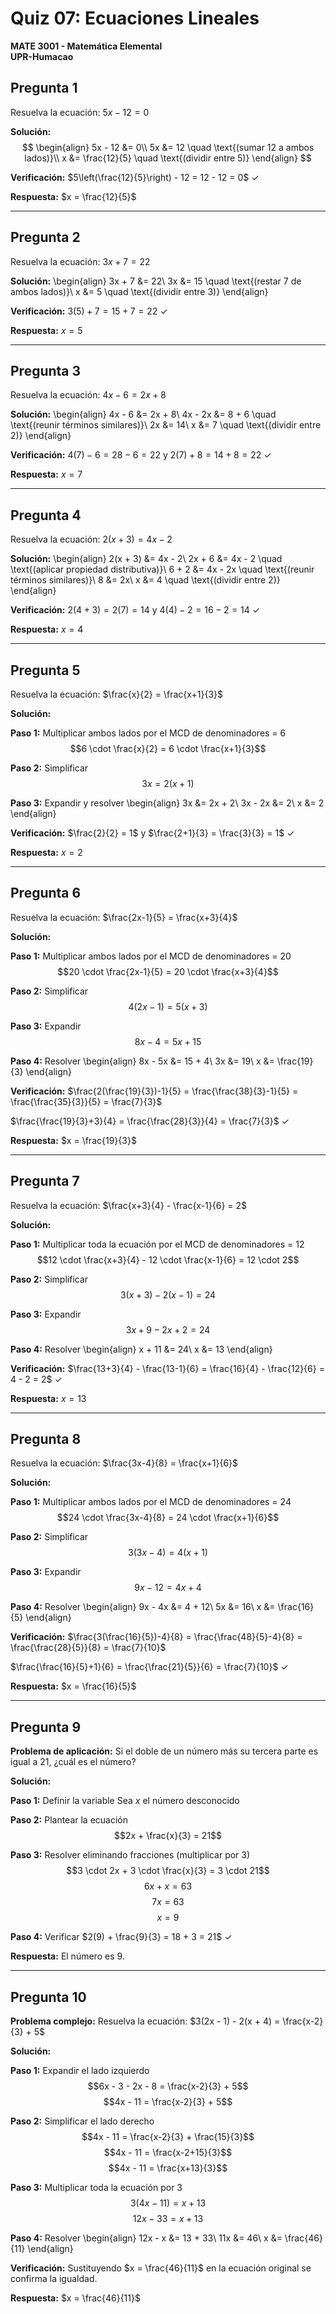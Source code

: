 # Quiz 07: Ecuaciones Lineales
**MATE 3001 - Matemática Elemental**  
**UPR-Humacao**

## Pregunta 1
Resuelva la ecuación: $5x - 12 = 0$

**Solución:**
$$
\begin{align}
5x - 12 &= 0\\
5x &= 12 \quad \text{(sumar 12 a ambos lados)}\\
x &= \frac{12}{5} \quad \text{(dividir entre 5)}
\end{align}
$$

**Verificación:** $5\left(\frac{12}{5}\right) - 12 = 12 - 12 = 0$ ✓

**Respuesta:** $x = \frac{12}{5}$

---

## Pregunta 2
Resuelva la ecuación: $3x + 7 = 22$

**Solución:**
\begin{align}
3x + 7 &= 22\\
3x &= 15 \quad \text{(restar 7 de ambos lados)}\\
x &= 5 \quad \text{(dividir entre 3)}
\end{align}

**Verificación:** $3(5) + 7 = 15 + 7 = 22$ ✓

**Respuesta:** $x = 5$

---

## Pregunta 3
Resuelva la ecuación: $4x - 6 = 2x + 8$

**Solución:**
\begin{align}
4x - 6 &= 2x + 8\\
4x - 2x &= 8 + 6 \quad \text{(reunir términos similares)}\\
2x &= 14\\
x &= 7 \quad \text{(dividir entre 2)}
\end{align}

**Verificación:** $4(7) - 6 = 28 - 6 = 22$ y $2(7) + 8 = 14 + 8 = 22$ ✓

**Respuesta:** $x = 7$

---

## Pregunta 4
Resuelva la ecuación: $2(x + 3) = 4x - 2$

**Solución:**
\begin{align}
2(x + 3) &= 4x - 2\\
2x + 6 &= 4x - 2 \quad \text{(aplicar propiedad distributiva)}\\
6 + 2 &= 4x - 2x \quad \text{(reunir términos similares)}\\
8 &= 2x\\
x &= 4 \quad \text{(dividir entre 2)}
\end{align}

**Verificación:** $2(4 + 3) = 2(7) = 14$ y $4(4) - 2 = 16 - 2 = 14$ ✓

**Respuesta:** $x = 4$

---

## Pregunta 5
Resuelva la ecuación: $\frac{x}{2} = \frac{x+1}{3}$

**Solución:**

**Paso 1:** Multiplicar ambos lados por el MCD de denominadores = 6
$$6 \cdot \frac{x}{2} = 6 \cdot \frac{x+1}{3}$$

**Paso 2:** Simplificar
$$3x = 2(x+1)$$

**Paso 3:** Expandir y resolver
\begin{align}
3x &= 2x + 2\\
3x - 2x &= 2\\
x &= 2
\end{align}

**Verificación:** $\frac{2}{2} = 1$ y $\frac{2+1}{3} = \frac{3}{3} = 1$ ✓

**Respuesta:** $x = 2$

---

## Pregunta 6
Resuelva la ecuación: $\frac{2x-1}{5} = \frac{x+3}{4}$

**Solución:**

**Paso 1:** Multiplicar ambos lados por el MCD de denominadores = 20
$$20 \cdot \frac{2x-1}{5} = 20 \cdot \frac{x+3}{4}$$

**Paso 2:** Simplificar
$$4(2x-1) = 5(x+3)$$

**Paso 3:** Expandir
$$8x - 4 = 5x + 15$$

**Paso 4:** Resolver
\begin{align}
8x - 5x &= 15 + 4\\
3x &= 19\\
x &= \frac{19}{3}
\end{align}

**Verificación:** $\frac{2(\frac{19}{3})-1}{5} = \frac{\frac{38}{3}-1}{5} = \frac{\frac{35}{3}}{5} = \frac{7}{3}$

$\frac{\frac{19}{3}+3}{4} = \frac{\frac{28}{3}}{4} = \frac{7}{3}$ ✓

**Respuesta:** $x = \frac{19}{3}$

---

## Pregunta 7
Resuelva la ecuación: $\frac{x+3}{4} - \frac{x-1}{6} = 2$

**Solución:**

**Paso 1:** Multiplicar toda la ecuación por el MCD de denominadores = 12
$$12 \cdot \frac{x+3}{4} - 12 \cdot \frac{x-1}{6} = 12 \cdot 2$$

**Paso 2:** Simplificar
$$3(x+3) - 2(x-1) = 24$$

**Paso 3:** Expandir
$$3x + 9 - 2x + 2 = 24$$

**Paso 4:** Resolver
\begin{align}
x + 11 &= 24\\
x &= 13
\end{align}

**Verificación:** $\frac{13+3}{4} - \frac{13-1}{6} = \frac{16}{4} - \frac{12}{6} = 4 - 2 = 2$ ✓

**Respuesta:** $x = 13$

---

## Pregunta 8
Resuelva la ecuación: $\frac{3x-4}{8} = \frac{x+1}{6}$

**Solución:**

**Paso 1:** Multiplicar ambos lados por el MCD de denominadores = 24
$$24 \cdot \frac{3x-4}{8} = 24 \cdot \frac{x+1}{6}$$

**Paso 2:** Simplificar
$$3(3x-4) = 4(x+1)$$

**Paso 3:** Expandir
$$9x - 12 = 4x + 4$$

**Paso 4:** Resolver
\begin{align}
9x - 4x &= 4 + 12\\
5x &= 16\\
x &= \frac{16}{5}
\end{align}

**Verificación:** $\frac{3(\frac{16}{5})-4}{8} = \frac{\frac{48}{5}-4}{8} = \frac{\frac{28}{5}}{8} = \frac{7}{10}$

$\frac{\frac{16}{5}+1}{6} = \frac{\frac{21}{5}}{6} = \frac{7}{10}$ ✓

**Respuesta:** $x = \frac{16}{5}$

---

## Pregunta 9
**Problema de aplicación:** Si el doble de un número más su tercera parte es igual a 21, ¿cuál es el número?

**Solución:**

**Paso 1:** Definir la variable
Sea $x$ el número desconocido

**Paso 2:** Plantear la ecuación
$$2x + \frac{x}{3} = 21$$

**Paso 3:** Resolver eliminando fracciones (multiplicar por 3)
$$3 \cdot 2x + 3 \cdot \frac{x}{3} = 3 \cdot 21$$
$$6x + x = 63$$
$$7x = 63$$
$$x = 9$$

**Paso 4:** Verificar
$2(9) + \frac{9}{3} = 18 + 3 = 21$ ✓

**Respuesta:** El número es 9.

---

## Pregunta 10
**Problema complejo:** Resuelva la ecuación: $3(2x - 1) - 2(x + 4) = \frac{x-2}{3} + 5$

**Solución:**

**Paso 1:** Expandir el lado izquierdo
$$6x - 3 - 2x - 8 = \frac{x-2}{3} + 5$$
$$4x - 11 = \frac{x-2}{3} + 5$$

**Paso 2:** Simplificar el lado derecho
$$4x - 11 = \frac{x-2}{3} + \frac{15}{3}$$
$$4x - 11 = \frac{x-2+15}{3}$$
$$4x - 11 = \frac{x+13}{3}$$

**Paso 3:** Multiplicar toda la ecuación por 3
$$3(4x - 11) = x + 13$$
$$12x - 33 = x + 13$$

**Paso 4:** Resolver
\begin{align}
12x - x &= 13 + 33\\
11x &= 46\\
x &= \frac{46}{11}
\end{align}

**Verificación:** Sustituyendo $x = \frac{46}{11}$ en la ecuación original se confirma la igualdad.

**Respuesta:** $x = \frac{46}{11}$